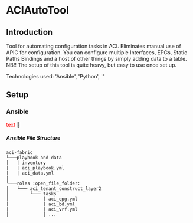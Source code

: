 # ACIAutoTool

## Introduction
Tool for automating configuration tasks in ACI. Eliminates manual use of APIC for configuration. 
You can configure multiple Interfaces, EPGs, Static Paths Bindings and a host of other things by simply adding data to a table.
NB!! The setup of this tool is quite heavy, but easy to use once set up.

Technologies used: 'Ansible', 'Python', ''

## Setup
###  Ansible
<span style="color: red;">text</span>
:open_file_folder:
##### Ansible File Structure
```
aci-fabric
└───playbook and data
│   | inventory
|   | aci_playbook.yml
|   | aci_data.yml
|
└───roles :open_file_folder:
│   └─── aci_tenant_construct_layer2
│        └─── tasks
│             | aci_epg.yml
|             | aci_bd.yml
|             | aci_vrf.yml
│             | ...
```
